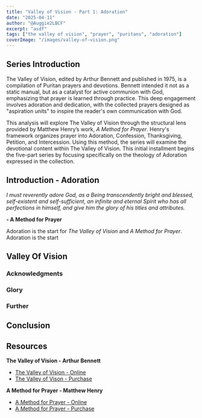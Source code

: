 ```yaml
---
title: "Valley of Vision - Part 1: Adoration"
date: "2025-04-11"
author: "@Auggie2LBCF"
excerpt: "asdf"
tags: ["the valley of vision", "prayer", "puritans", "adoration"]
coverImage: "/images/valley-of-vision.png"
---
```


## Series Introduction
The Valley of Vision, edited by Arthur Bennett and published in 1975, is a compilation of Puritan prayers and devotions. 
Bennett intended it not as a static manual, but as a catalyst for active communion with God, 
emphasizing that prayer is learned through practice. This deep engagement involves adoration and dedication, 
with the collected prayers designed as "aspiration units" to inspire the reader's own communication with God.

This analysis will explore The Valley of Vision through the structural lens provided by Matthew Henry’s work, 
*A Method for Prayer*. Henry's framework organizes prayer into Adoration, Confession, Thanksgiving, Petition, and Intercession. 
Using this method, the series will examine the devotional content within The Valley of Vision. 
This initial installment begins the five-part series by focusing specifically on the theology of Adoration expressed in the collection.
## Introduction - Adoration
*I must reverently adore God, as a Being transcendently bright and  blessed, self-existent and self-sufficient, an infinite and eternal Spirit who has all perfections in himself, and give him the glory of his titles and attributes.*

**- A Method for Prayer**

Adoration is the start for *The Valley of Vision* and *A Method for Prayer*. Adoration is the start

## Valley Of Vision

### Acknowledgments
### Glory
### Further

## Conclusion


## Resources
**The Valley of Vision - Arthur Bennett**
* [The Valley of Vision - Online](https://gppopc.org/resources/valley-of-vision-devotionals/)
* [The Valley of Vison - Purchase](https://banneroftruth.org/us/store/devotionalsdaily-readings/the-valley-of-vision/)

**A Method for Prayer - Matthew Henry**
* [A Method for Prayer - Online](https://mrmatthewhenry.com/wp-content/uploads/2015/05/a-method-for-prayer-1710-edition.pdf)
* [A Method for Prayer - Purchase](https://www.wtsbooks.com/products/a-method-for-prayer-matthew-henry-9781857920680)

